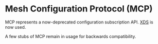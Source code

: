 # Mesh Configuration Protocol (MCP)

MCP represents a now-deprecated configuration subscription API.
[XDS](https://www.envoyproxy.io/docs/envoy/latest/api-docs/xds_protocol) is now used.

A few stubs of MCP remain in usage for backwards compatibility.
